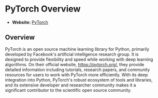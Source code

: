 # PyTorch Overview

- **Website:** [PyTorch](https://pytorch.org/)

## Overview

PyTorch is an open source machine learning library for Python, primarily developed by Facebook's artificial intelligence research group. It is designed to provide flexibility and speed while working with deep learning algorithms. On their official website, <https://pytorch.org/>, they provide detailed information including tutorials, research papers, and community resources for users to work with PyTorch more efficiently. With its deep integration into Python, PyTorch's robust ecosystem of tools and libraries, and its extensive developer and researcher community makes it a significant contributor to the scientific open source community.

